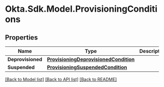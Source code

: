 # Okta.Sdk.Model.ProvisioningConditions
## Properties

Name | Type | Description | Notes
------------ | ------------- | ------------- | -------------
**Deprovisioned** | [**ProvisioningDeprovisionedCondition**](ProvisioningDeprovisionedCondition.md) |  | [optional] 
**Suspended** | [**ProvisioningSuspendedCondition**](ProvisioningSuspendedCondition.md) |  | [optional] 

[[Back to Model list]](../README.md#documentation-for-models) [[Back to API list]](../README.md#documentation-for-api-endpoints) [[Back to README]](../README.md)

